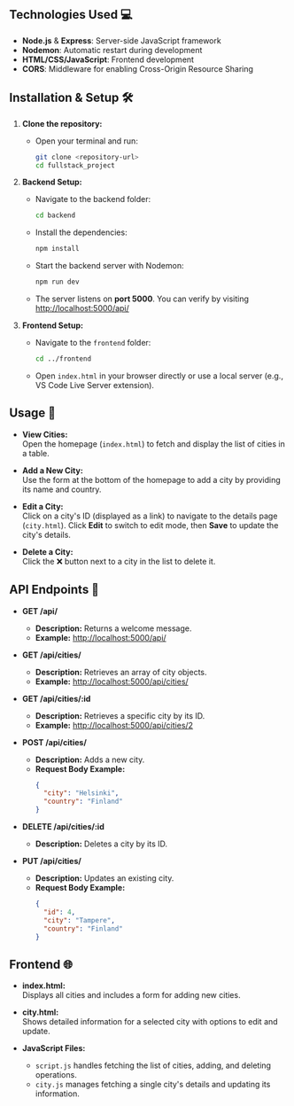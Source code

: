 ## Technologies Used 💻
- **Node.js** & **Express**: Server-side JavaScript framework  
- **Nodemon**: Automatic restart during development  
- **HTML/CSS/JavaScript**: Frontend development  
- **CORS**: Middleware for enabling Cross-Origin Resource Sharing

## Installation & Setup 🛠️

1. **Clone the repository:**
   - Open your terminal and run:
     ```bash
     git clone <repository-url>
     cd fullstack_project
     ```

2. **Backend Setup:**
   - Navigate to the backend folder:
     ```bash
     cd backend
     ```
   - Install the dependencies:
     ```bash
     npm install
     ```
   - Start the backend server with Nodemon:
     ```bash
     npm run dev
     ```
   - The server listens on **port 5000**. You can verify by visiting [http://localhost:5000/api/](http://localhost:5000/api/)

3. **Frontend Setup:**
   - Navigate to the `frontend` folder:
     ```bash
     cd ../frontend
     ```
   - Open `index.html` in your browser directly or use a local server (e.g., VS Code Live Server extension).

## Usage 🚀

- **View Cities:**  
  Open the homepage (`index.html`) to fetch and display the list of cities in a table.

- **Add a New City:**  
  Use the form at the bottom of the homepage to add a city by providing its name and country.

- **Edit a City:**  
  Click on a city's ID (displayed as a link) to navigate to the details page (`city.html`). Click **Edit** to switch to edit mode, then **Save** to update the city's details.

- **Delete a City:**  
  Click the ❌ button next to a city in the list to delete it.

## API Endpoints 🔌

- **GET /api/**  
  - **Description:** Returns a welcome message.  
  - **Example:** [http://localhost:5000/api/](http://localhost:5000/api/)

- **GET /api/cities/**  
  - **Description:** Retrieves an array of city objects.  
  - **Example:** [http://localhost:5000/api/cities/](http://localhost:5000/api/cities/)

- **GET /api/cities/:id**  
  - **Description:** Retrieves a specific city by its ID.  
  - **Example:** [http://localhost:5000/api/cities/2](http://localhost:5000/api/cities/2)

- **POST /api/cities/**  
  - **Description:** Adds a new city.  
  - **Request Body Example:**
    ```json
    {
      "city": "Helsinki",
      "country": "Finland"
    }
    ```

- **DELETE /api/cities/:id**  
  - **Description:** Deletes a city by its ID.

- **PUT /api/cities/**  
  - **Description:** Updates an existing city.  
  - **Request Body Example:**
    ```json
    {
      "id": 4,
      "city": "Tampere",
      "country": "Finland"
    }
    ```

## Frontend 🌐

- **index.html:**  
  Displays all cities and includes a form for adding new cities.

- **city.html:**  
  Shows detailed information for a selected city with options to edit and update.

- **JavaScript Files:**  
  - `script.js` handles fetching the list of cities, adding, and deleting operations.  
  - `city.js` manages fetching a single city's details and updating its information.

